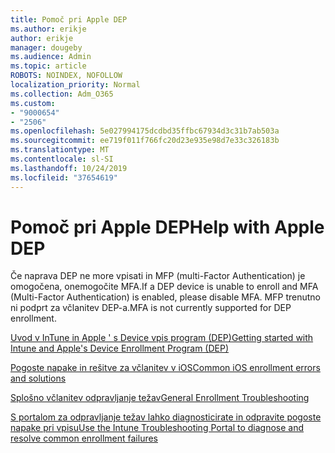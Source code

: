 ```yaml
---
title: Pomoč pri Apple DEP
ms.author: erikje
author: erikje
manager: dougeby
ms.audience: Admin
ms.topic: article
ROBOTS: NOINDEX, NOFOLLOW
localization_priority: Normal
ms.collection: Adm_O365
ms.custom:
- "9000654"
- "2506"
ms.openlocfilehash: 5e027994175dcdbd35ffbc67934d3c31b7ab503a
ms.sourcegitcommit: ee719f011f766fc20d23e935e98d7e33c326183b
ms.translationtype: MT
ms.contentlocale: sl-SI
ms.lasthandoff: 10/24/2019
ms.locfileid: "37654619"
---
```

# <a name="help-with-apple-dep"></a><span data-ttu-id="d3330-102">Pomoč pri Apple DEP</span><span class="sxs-lookup"><span data-stu-id="d3330-102">Help with Apple DEP</span></span>

<span data-ttu-id="d3330-103">Če naprava DEP ne more vpisati in MFP (multi-Factor Authentication) je omogočena, onemogočite MFA.</span><span class="sxs-lookup"><span data-stu-id="d3330-103">If a DEP device is unable to enroll and MFA (Multi-Factor Authentication) is enabled, please disable MFA.</span></span> <span data-ttu-id="d3330-104">MFP trenutno ni podprt za včlanitev DEP-a.</span><span class="sxs-lookup"><span data-stu-id="d3330-104">MFA is not currently supported for DEP enrollment.</span></span>

[<span data-ttu-id="d3330-105">Uvod v InTune in Apple ' s Device vpis program (DEP)</span><span class="sxs-lookup"><span data-stu-id="d3330-105">Getting started with Intune and Apple's Device Enrollment Program (DEP)</span></span>](https://docs.microsoft.com/intune/enrollment/device-enrollment-program-enroll-ios)

[<span data-ttu-id="d3330-106">Pogoste napake in rešitve za včlanitev v iOS</span><span class="sxs-lookup"><span data-stu-id="d3330-106">Common iOS enrollment errors and solutions</span></span>](https://docs.microsoft.com/intune/enrollment/troubleshoot-ios-enrollment-errors)

[<span data-ttu-id="d3330-107">Splošno včlanitev odpravljanje težav</span><span class="sxs-lookup"><span data-stu-id="d3330-107">General Enrollment Troubleshooting</span></span>](https://docs.microsoft.com/intune/enrollment/troubleshoot-device-enrollment-in-intune)

[<span data-ttu-id="d3330-108">S portalom za odpravljanje težav lahko diagnosticirate in odpravite pogoste napake pri vpisu</span><span class="sxs-lookup"><span data-stu-id="d3330-108">Use the Intune Troubleshooting Portal to diagnose and resolve common enrollment failures</span></span>](https://docs.microsoft.com/intune/fundamentals/help-desk-operators)


